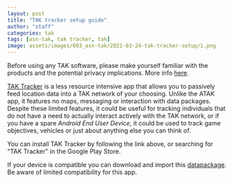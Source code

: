 ```yaml
---
layout: post
title: "TAK tracker setup guide"
author: "staff"
categories: tak
tags: [asn-tak, tak tracker, tak]
image: assets/images/003_asn-tak/2022-03-24-tak-tracker-setup/1.png
---
```


Before using any TAK software, please make yourself familiar with the products and the potential privacy implications. More info [here](/asn-tak-overview).

<a href="https://play.google.com/store/apps/details?id=gov.tak.taktracker&hl=en&gl=US" target="_blank">TAK Tracker</a> is a less resource intensive app that allows you to passively feed location data into a TAK network of your choosing.
Unlike the ATAK app, it features no maps, messaging or interaction with data packages.
Despite these limited features, it could be useful for tracking individuals that do not have a need to actually interact actively with the TAK network, or if you have a spare *Android End User Device*, it could be used to track game objectives, vehicles or just about anything else you can think of.

You can install TAK Tracker by following the link above, or searching for "TAK Tracker" in the Google Play Store.

If your device is compatible you can download and import this [datapackage](https://github.com/airsoftnorge/ataksetup/raw/main/ASN-ATAKsetup.zip). Be aware of limited compatibility for this app.

